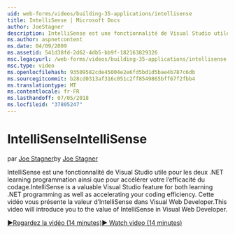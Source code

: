 ```yaml
---
uid: web-forms/videos/building-35-applications/intellisense
title: IntelliSense | Microsoft Docs
author: JoeStagner
description: IntelliSense est une fonctionnalité de Visual Studio utile pour les deux .NET learning programmation ainsi que pour accélérer votre l’efficacité du codage. Cette vidéo vous présente...
ms.author: aspnetcontent
ms.date: 04/09/2009
ms.assetid: 541d38fd-2d62-4db5-bb9f-182163829326
msc.legacyurl: /web-forms/videos/building-35-applications/intellisense
msc.type: video
ms.openlocfilehash: 93509582cde45004e2e6fd5bd1d5bae4b787c6db
ms.sourcegitcommit: b28cd0313af316c051c2ff8549865bff67f2fbb4
ms.translationtype: MT
ms.contentlocale: fr-FR
ms.lasthandoff: 07/05/2018
ms.locfileid: "37805247"
---
```

<a name="intellisense"></a><span data-ttu-id="92d4c-104">IntelliSense</span><span class="sxs-lookup"><span data-stu-id="92d4c-104">IntelliSense</span></span>
====================
<span data-ttu-id="92d4c-105">par [Joe Stagner](https://github.com/JoeStagner)</span><span class="sxs-lookup"><span data-stu-id="92d4c-105">by [Joe Stagner](https://github.com/JoeStagner)</span></span>

<span data-ttu-id="92d4c-106">IntelliSense est une fonctionnalité de Visual Studio utile pour les deux .NET learning programmation ainsi que pour accélérer votre l’efficacité du codage.</span><span class="sxs-lookup"><span data-stu-id="92d4c-106">IntelliSense is a valuable Visual Studio feature for both learning .NET programming as well as accelerating your coding efficiency.</span></span> <span data-ttu-id="92d4c-107">Cette vidéo vous présente la valeur d’IntelliSense dans Visual Web Developer.</span><span class="sxs-lookup"><span data-stu-id="92d4c-107">This video will introduce you to the value of IntelliSense in Visual Web Developer.</span></span>

[<span data-ttu-id="92d4c-108">&#9654;Regardez la vidéo (14 minutes)</span><span class="sxs-lookup"><span data-stu-id="92d4c-108">&#9654; Watch video (14 minutes)</span></span>](https://channel9.msdn.com/Blogs/ASP-NET-Site-Videos/intellisense)
